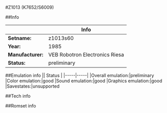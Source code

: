 #Z1013 (K7652/S6009)

##Info

||Info|
|-----|-----|
|**Setname:**|z1013s60
|**Year:**|1985
|**Manufacturer:**|VEB Robotron Electronics Riesa
|**Status:**|preliminary

##Emulation info
|| Status |
|-----|-----|
|Overall emulation:|preliminary
|Color emulation:|good
|Sound emulation:|good
|Graphics emulation:|good
|Savestates:|unsupported

##Tech info

##Romset info

<!--- START OF EDITED COMMENT DO NOT TOUCH TEXT ABOVE-->

